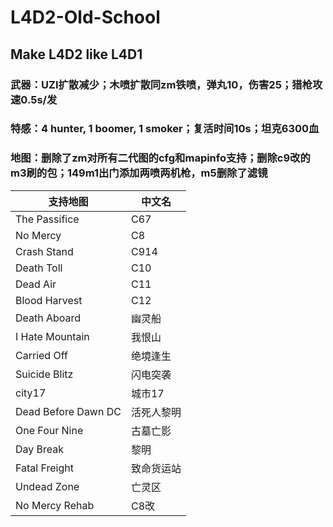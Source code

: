 # L4D2-Old-School
## Make L4D2 like L4D1
### 武器：UZI扩散减少；木喷扩散同zm铁喷，弹丸10，伤害25；猎枪攻速0.5s/发
### 特感：4 hunter, 1 boomer, 1 smoker；复活时间10s；坦克6300血
### 地图：删除了zm对所有二代图的cfg和mapinfo支持；删除c9改的m3刷的包；149m1出门添加两喷两机枪，m5删除了滤镜
| 支持地图                | 中文名           |
|-------------------------|------------------|
| The Passifice           | C67              |
| No Mercy                | C8               |
| Crash Stand             | C914             |
| Death Toll              | C10              |
| Dead Air                | C11              |
| Blood Harvest           | C12              |
| Death Aboard            | 幽灵船           |
| I Hate Mountain         | 我恨山           |
| Carried Off             | 绝境逢生         |
| Suicide Blitz           | 闪电突袭         |
| city17                  | 城市17           |
| Dead Before Dawn DC     | 活死人黎明       |
| One Four Nine           | 古墓亡影         |
| Day Break               | 黎明             |
| Fatal Freight           | 致命货运站       |
| Undead Zone             | 亡灵区           |
| No Mercy Rehab          | C8改             |
